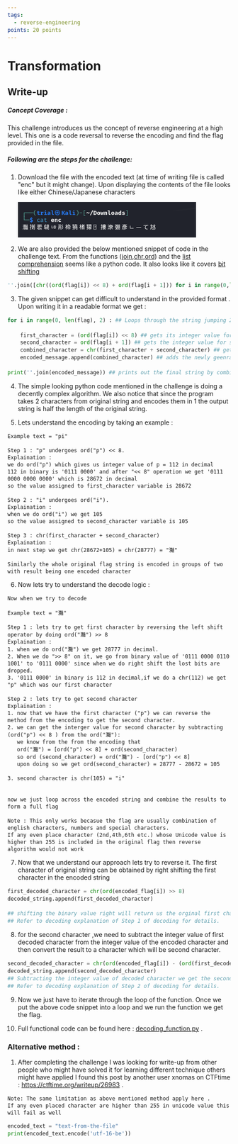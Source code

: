 ```yaml
---
tags:
  - reverse-engineering
points: 20 points
---
```

# Transformation

## Write-up
##### Concept Coverage :
This challenge introduces us the concept of reverse engineering at a high level. This one is a code reversal to reverse the encoding and find the flag provided in the file.

##### Following are the steps for the challenge: 
1. Download the file with the encoded text (at time of writing file is called "enc" but it might change). Upon displaying the contents of the file looks like either Chinese/Japanese characters
   
   ![enc-output](../assets/transformation/enc-output.png)
   
2. We are also provided the below mentioned snippet of code in the challenge text. From the functions ([join](https://www.geeksforgeeks.org/python-string-join-method/),[chr](https://www.geeksforgeeks.org/chr-in-python/),[ord](https://www.geeksforgeeks.org/ord-function-python/)) and the [list comprehension](https://www.geeksforgeeks.org/python-list-comprehension/) seems like a python code. It also looks like it covers [bit shifting](https://www.interviewcake.com/concept/java/bit-shift)
   
``` python
''.join([chr((ord(flag[i]) << 8) + ord(flag[i + 1])) for i in range(0,len(flag),2)])
```

3. The given snippet can get difficult to understand in the provided format . Upon writing it in a readable format we get : 
   
```python
for i in range(0, len(flag), 2) : ## Loops through the string jumping 2 indexes

	first_character = (ord(flag[i]) << 8) ## gets its integer value for first character with ord() and it does left binary shift by 8 bits
	second_character = ord(flag[i + 1]) ## gets the integer value for second character from the set with ord()
	combined_character = chr(first_character + second_character) ## get the new encoded character with help of chr()
	encoded_message.append(combined_character) ## adds the newly geenrated encoded character to a list
	
print(''.join(encoded_message)) ## prints out the final string by combining all the generated string
``` 

4. The simple looking python code mentioned in the challenge is doing a decently complex algorithm. We also notice that since the program takes 2 characters from original string and encodes them in 1 the output string is half the length of the original string. 
   
5. Lets understand the encoding by taking an example : 
   
``` text
Example text = "pi"

Step 1 : "p" undergoes ord("p") << 8. 
Explaination : 
we do ord("p") which gives us integer value of p = 112 in decimal 
112 in binary is '0111 0000' and after "<< 8" operation we get '0111 0000 0000 0000' which is 28672 in decimal
so the value assigned to first_character variable is 28672

Step 2 : "i" undergoes ord("i").
Explaination : 
when we do ord("i") we get 105
so the value assigned to second_character variable is 105

Step 3 : chr(first_character + second_character)
Explaination : 
in next step we get chr(28672+105) = chr(28777) = "灩"

Similarly the whole original flag string is encoded in groups of two with result being one encoded character
``` 

6. Now lets try to understand the decode logic : 

```text 
Now when we try to decode

Example text = "灩"

Step 1 : lets try to get first character by reversing the left shift operator by doing ord("灩") >> 8
Explaination : 
1. when we do ord("灩") we get 28777 in decimal.
2. When we do ">> 8" on it, we go from binary value of '0111 0000 0110 1001' to '0111 0000' since when we do right shift the lost bits are dropped.
3. '0111 0000' in binary is 112 in decimal,if we do a chr(112) we get "p" which was our first character

Step 2 : lets try to get second character 
Explaination : 
1. now that we have the first character ("p") we can reverse the method from the encoding to get the second character. 
2. we can get the interger value for second character by subtracting (ord("p") << 8 ) from the ord("灩"): 
   we know from the from the encoding that
   ord("灩") = [ord("p") << 8] + ord(second_character)
   so ord (second_character) = ord("灩") - [ord("p") << 8]
   upon doing so we get ord(second_character) = 28777 - 28672 = 105

3. second character is chr(105) = "i"


now we just loop across the encoded string and combine the results to form a full flag

Note : This only works becasue the flag are usually combination of english characters, numbers and special characters. 
If any even place character (2nd,4th,6th etc.) whose Unicode value is higher than 255 is included in the original flag then reverse algorithm would not work  
```
   
7. Now that we understand our approach lets try to reverse it. The first character of original string can be obtained by right shifting the first character in the encoded string
   
```python 
first_decoded_character = chr(ord(encoded_flag[i]) >> 8)
decoded_string.append(first_decoded_character)

## shifting the binary value right will return us the orginal first character since when binary right shift happens,the moved bits are dropped.
## Refer to decoding explanation of Step 1 of decoding for details.
```

8. for the second character ,we need to subtract the integer value of first decoded character from the integer value of the encoded character and then convert the result to a character which will be second character.
   
```python
second_decoded_character = chr(ord(encoded_flag[i]) - (ord(first_decoded_character) << 8))
decoded_string.append(second_decoded_character)
## Subtracting the integer value of decoded character we get the second character. we are jsut reversing the operation. 
## Refer to decoding explanation of Step 2 of decoding for details.
```

9. Now we just have to iterate through the loop of the function. Once we put the above code snippet into a loop and we run the function we get the flag.   
   
10. Full functional code can be found here : [decoding_function.py](../assets/transformation/decoding_function.py) .

### Alternative method : 

1. After completing the challenge I was looking for write-up from other people who might have solved it for learning different technique others might have applied I found this post by another user xnomas on CTFtime : https://ctftime.org/writeup/26983 .  
   
``` note
Note: The same limitation as above mentioned method apply here . 
If any even placed character are higher than 255 in unicode value this will fail as well
```

```python
encoded_text = "text-from-the-file"
print(encoded_text.encode('utf-16-be'))
```
   